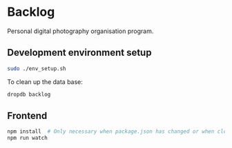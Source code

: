 # Backlog
Personal digital photography organisation program.


## Development environment setup
```bash
sudo ./env_setup.sh
```
To clean up the data base:
```bash
dropdb backlog
```


## Frontend
```bash
npm install  # Only necessary when package.json has changed or when cloning the repository
npm run watch
```
